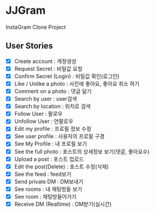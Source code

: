 # JJGram

InstaGram Clone Project

## User Stories

- [x] Create account : 계정생성
- [x] Request Secret : 비밀값 요청
- [x] Confirm Secret (Login) : 비밀값 확인(로그인)
- [x] Like / Unlike a photo : 사진에 좋아요, 좋아요 취소 하기
- [x] Comment on a photo : 댓글 달기 
- [x] Search by user : user검색
- [x] Search by location : 위치로 검색 
- [x] Follow User : 팔로우
- [x] Unfollow User : 언팔로우
- [x] Edit my profile : 프로필 정보 수정 
- [x] See user profile : 사용자의 프로필 구경 
- [x] See My Profile : 내 프로필 보기
- [x] See the full photo : 포스트의 상세정보 보기(댓글, 좋아요수)
- [x] Upload a post : 포스트 업로드
- [x] Edit the post(Delete) : 포스트 수정(삭제) 
- [x] See the feed : feed보기 
- [x] Send private DM : DM보내기
- [x] See rooms : 내 채팅방들 보기
- [x] See room : 채팅방들어가기
- [x] Receive DM (Realtime) : DM받기(실시간)
